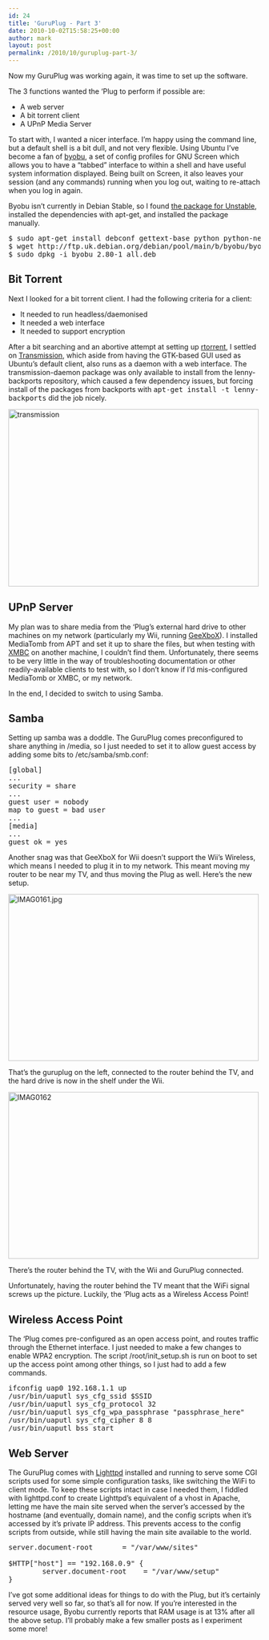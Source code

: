 ```yaml
---
id: 24
title: 'GuruPlug - Part 3'
date: 2010-10-02T15:58:25+00:00
author: mark
layout: post
permalink: /2010/10/guruplug-part-3/
---
```

Now my GuruPlug was working again, it was time to set up the software.
  
The 3 functions wanted the &#8216;Plug to perform if possible are:

  * A web server
  * A bit torrent client
  * A UPnP Media Server

To start with, I wanted a nicer interface. I&#8217;m happy using the command line, but a default shell is a bit dull, and not very flexible. Using Ubuntu I&#8217;ve become a fan of [byobu](https://launchpad.net/byobu), a set of config profiles for GNU Screen which allows you to have a &#8220;tabbed&#8221; interface to within a shell and have useful system information displayed. Being built on Screen, it also leaves your session (and any commands) running when you log out, waiting to re-attach when you log in again.
  
Byobu isn&#8217;t currently in Debian Stable, so I found [the package for Unstable](http://packages.debian.org/unstable/byobu), installed the dependencies with apt-get, and installed the package manually.

<pre>$ sudo apt-get install debconf gettext-base python python-newt screen
$ wget http://ftp.uk.debian.org/debian/pool/main/b/byobu/byobu_2.80-1_all.deb
$ sudo dpkg -i byobu_2.80-1_all.deb</pre>

## Bit Torrent

Next I looked for a bit torrent client. I had the following criteria for a client:

  * It needed to run headless/daemonised
  * It needed a web interface
  * It needed to support encryption

After a bit searching and an abortive attempt at setting up [rtorrent](http://libtorrent.rakshasa.no/), I settled on [Transmission](http://www.transmissionbt.com/about/), which aside from having the GTK-based GUI used as Ubuntu&#8217;s default client, also runs as a daemon with a web interface. The transmission-daemon package was only available to install from the lenny-backports repository, which caused a few dependency issues, but forcing install of the packages from backports with <tt>apt-get install -t lenny-backports</tt> did the job nicely.
  
[<img src="http://farm5.static.flickr.com/4111/5047678260_66aa3696ab.jpg" width="500" height="354" alt="transmission" />](http://www.flickr.com/photos/52817101@N05/5047678260/ "transmission by marxjohnson00, on Flickr")

## UPnP Server

My plan was to share media from the &#8216;Plug&#8217;s external hard drive to other machines on my network (particularly my Wii, running [GeeXboX](https://wiibrew.org/wiki/GeeXboX)). I installed MediaTomb from APT and set it up to share the files, but when testing with [XMBC](http://xbmc.org/) on another machine, I couldn&#8217;t find them. Unfortunately, there seems to be very little in the way of troubleshooting documentation or other readily-available clients to test with, so I don&#8217;t know if I&#8217;d mis-configured MediaTomb or XMBC, or my network.
  
In the end, I decided to switch to using Samba.

## Samba

Setting up samba was a doddle. The GuruPlug comes preconfigured to share anything in /media, so I just needed to set it to allow guest access by adding some bits to /etc/samba/smb.conf:

<pre>[global]
...
security = share
...
guest user = nobody
map to guest = bad user
...
[media]
...
guest ok = yes</pre>

Another snag was that GeeXboX for Wii doesn&#8217;t support the Wii&#8217;s Wireless, which means I needed to plug it in to my network. This meant moving my router to be near my TV, and thus moving the Plug as well. Here&#8217;s the new setup.
  
[<img src="http://farm5.static.flickr.com/4152/5063932007_3d7490698b.jpg" width="500" height="333" alt="IMAG0161.jpg" />](http://www.flickr.com/photos/52817101@N05/5063932007/ "IMAG0161.jpg by marxjohnson00, on Flickr")
  
That&#8217;s the guruplug on the left, connected to the router behind the TV, and the hard drive is now in the shelf under the Wii.
  
[<img src="http://farm5.static.flickr.com/4147/5064546208_4c3e7af093.jpg" width="500" height="333" alt="IMAG0162" />](http://www.flickr.com/photos/52817101@N05/5064546208/ "IMAG0162 by marxjohnson00, on Flickr")
  
There&#8217;s the router behind the TV, with the Wii and GuruPlug connected.

Unfortunately, having the router behind the TV meant that the WiFi signal screws up the picture. Luckily, the &#8216;Plug acts as a Wireless Access Point!

## Wireless Access Point

The &#8216;Plug comes pre-configured as an open access point, and routes traffic through the Ethernet interface. I just needed to make a few changes to enable WPA2 encryption. The script /root/init_setup.sh is run on boot to set up the access point among other things, so I just had to add a few commands.

<pre>ifconfig uap0 192.168.1.1 up
/usr/bin/uaputl sys_cfg_ssid $SSID
/usr/bin/uaputl sys_cfg_protocol 32
/usr/bin/uaputl sys_cfg_wpa_passphrase "passphrase_here"
/usr/bin/uaputl sys_cfg_cipher 8 8
/usr/bin/uaputl bss_start</pre>

## Web Server

The GuruPlug comes with [Lighttpd](http://www.lighttpd.net/) installed and running to serve some CGI scripts used for some simple configuration tasks, like switching the WiFi to client mode. To keep these scripts intact in case I needed them, I fiddled with lighttpd.conf to create Lighttpd&#8217;s equivalent of a vhost in Apache, letting me have the main site served when the server&#8217;s accessed by the hostname (and eventually, domain name), and the config scripts when it&#8217;s accessed by it&#8217;s private IP address. This prevents access to the config scripts from outside, while still having the main site available to the world.

<pre>server.document-root       = "/var/www/sites"

$HTTP["host"] == "192.168.0.9" {
        server.document-root    = "/var/www/setup"
}</pre>

I&#8217;ve got some additional ideas for things to do with the Plug, but it&#8217;s certainly served very well so far, so that&#8217;s all for now. If you&#8217;re interested in the resource usage, Byobu currently reports that RAM usage is at 13% after all the above setup. I&#8217;ll probably make a few smaller posts as I experiment some more!
